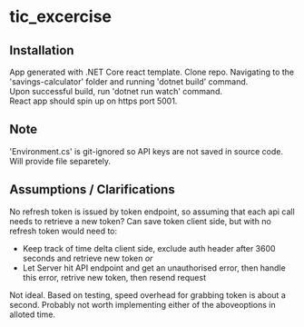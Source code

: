 # tic_excercise

## Installation
App generated with .NET Core react template.
Clone repo.
Navigating to the 'savings-calculator' folder and running 'dotnet build' command.  
Upon successful build, run 'dotnet run watch' command.  
React app should spin up on https port 5001.  

## Note
'Environment.cs' is git-ignored so API keys are not saved in source code. Will provide file separetely.

## Assumptions / Clarifications
No refresh token is issued by token endpoint, so assuming that each api call needs to retrieve a new token?
Can save token client side, but with no refresh token would need to:

* Keep track of time delta client side, exclude auth header after 3600 seconds and retrieve new token *or* 
* Let Server hit API endpoint and get an unauthorised error, then handle this error, retrive new token, then resend request

Not ideal. Based on testing, speed overhead for grabbing token is about a second. Probably not worth implementing either of the aboveoptions in alloted time.
